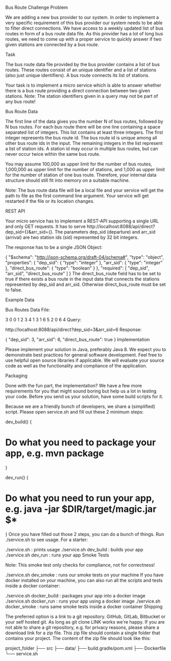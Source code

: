 Bus Route Challenge
Problem

We are adding a new bus provider to our system. In order to implement a very specific requirement of this bus provider our system needs to be able to filter direct connections. We have access to a weekly updated list of bus routes in form of a bus route data file. As this provider has a lot of long bus routes, we need to come up with a proper service to quickly answer if two given stations are connected by a bus route.

Task

The bus route data file provided by the bus provider contains a list of bus routes. These routes consist of an unique identifier and a list of stations (also just unique identifiers). A bus route connects its list of stations.

Your task is to implement a micro service which is able to answer whether there is a bus route providing a direct connection between two given stations. Note: The station identifiers given in a query may not be part of any bus route!

Bus Route Data

The first line of the data gives you the number N of bus routes, followed by N bus routes. For each bus route there will be one line containing a space separated list of integers. This list contains at least three integers. The first integer represents the bus route id. The bus route id is unique among all other bus route ids in the input. The remaining integers in the list represent a list of station ids. A station id may occur in multiple bus routes, but can never occur twice within the same bus route.

You may assume 100,000 as upper limit for the number of bus routes, 1,000,000 as upper limit for the number of stations, and 1,000 as upper limit for the number of station of one bus route. Therefore, your internal data structure should still fit into memory on a suitable machine.

Note: The bus route data file will be a local file and your service will get the path to file as the first command line argument. Your service will get restarted if the file or its location changes.

REST API

Your micro service has to implement a REST-API supporting a single URL and only GET requests. It has to serve http://localhost:8088/api/direct?dep_sid={}&arr_sid={}. The parameters dep_sid (departure) and arr_sid (arrival) are two station ids (sid) represented by 32 bit integers.

The response has to be a single JSON Object:

{
  "$schema": "http://json-schema.org/draft-04/schema#",
  "type": "object",
  "properties": {
    "dep_sid": {
      "type": "integer"
    },
    "arr_sid": {
      "type": "integer"
    },
    "direct_bus_route": {
      "type": "boolean"
    }
  },
  "required": [
    "dep_sid",
    "arr_sid",
    "direct_bus_route"
  ]
}
The direct_bus_route field has to be set to true if there exists a bus route in the input data that connects the stations represented by dep_sid and arr_sid. Otherwise direct_bus_route must be set to false.

Example Data

Bus Routes Data File:

3
0 0 1 2 3 4
1 3 1 6 5
2 0 6 4
Query:

http://localhost:8088/api/direct?dep_sid=3&arr_sid=6
Response:

{
    "dep_sid": 3,
    "arr_sid": 6,
    "direct_bus_route": true
}
Implementation

Please implement your solution in Java, preferably Java 8. We expect you to demonstrate best practices for general software development. Feel free to use helpful open source libraries if applicable. We will evaluate your source code as well as the functionality and compliance of the application.

Packaging

Done with the fun part, the implementation? We have a few more requirements for you that might sound boring but help us a lot in testing your code. Before you send us your solution, have some build scripts for it.

Because we are a friendly bunch of developers, we share a (simplified) script. Please open service.sh and fill out these 2 minimum steps:

dev_build() {
  # Do what you need to package your app, e.g. mvn package
}

dev_run() {
  # Do what you need to run your app, e.g. java -jar $DIR/target/magic.jar $*
}
Once you have filled out those 2 steps, you can do a bunch of things. Run ./service.sh to see usage. For a starter:

./service.sh           : prints usage
./service.sh dev_build : builds your app
./service.sh dev_run   : runs your app
Smoke Tests

Note: This smoke test only checks for compliance, not for correctness!

./service.sh dev_smoke : runs our smoke tests on your machine
If you have docker installed on your machine, you can also run all the scripts and tests inside a docker container:

./service.sh docker_build : packages your app into a docker image
./service.sh docker_run   : runs your app using a docker image
./service.sh docker_smoke : runs same smoke tests inside a docker container
Shipping

The preferred option is a link to a git repository. GitHub, GitLab, Bitbucket or your self hosted git. As long as git clone LINK works we're happy. If you are not able to share a git repository, e.g. for privacy reasons, please share a download link for a zip file. This zip file should contain a single folder that contains your project. The content of the zip file should look like this:

project_folder
├── src
├── data/
├── build.gradle/pom.xml
├── Dockerfile
└── service.sh
